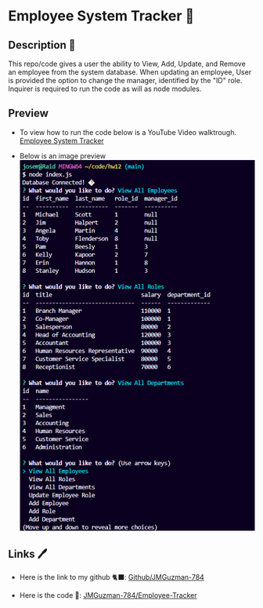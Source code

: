 # Employee System Tracker 📝

## Description 📃

This repo/code gives a user the ability to View, Add, Update, and Remove an employee from the system database. When updating an employee, User is provided the option to change the manager, identified by the "ID" role. Inquirer is required to run the code as will as node modules.

## Preview

* To view how to run the code below is a YouTube Video walktrough.
[Employee System Tracker](https://youtu.be/GKx_pR-pnwY)

* Below is an image preview 
![Employee Tracker](./images/EmpTrack.png)

## Links 🖊️

* Here is the link to my github 🐈‍⬛: [Github/JMGuzman-784](https://github.com/JMGuzman-784/employee-tracker)

* Here is the code 📜: [JMGuzman-784/Employee-Tracker](https://github.com/JMGuzman-784/employee-tracker/blob/main/index.js)